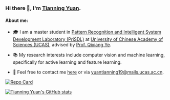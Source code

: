 ### Hi there 👋, I'm [Tianning Yuan](https://yuantn.github.io/).

#### About me:
- 🎓 I am a master student in [Pattern Recognition and Intelligent System Development Laboratory (PriSDL)](http://lamp.ucas.ac.cn) at [University of Chinese Academy of Sciences (UCAS)](http://english.ucas.ac.cn/), advised by [Prof. Qixiang Ye](http://people.ucas.ac.cn/~qxye?language=en).

- 📚 My research interests include computer vision and machine learning, specifically for active learning and feature learning.

- 📧 Feel free to contact me [here](https://github.com/yuantn/yuantn/issues) or via yuantianning19@mails.ucas.ac.cn.

[![Repo Card](https://github-readme-stats.vercel.app/api/pin/?username=yuantn&repo=MIAL&show_owner=true&theme=merko)](https://github.com/yuantn/MIAL)


<!--
[![Top Langs](https://github-readme-stats.vercel.app/api/top-langs/?username=yuantn&layout=compact&theme=merko)](https://github.com/yuantn)
-->
[![Tianning Yuan's GitHub stats](https://github-readme-stats.vercel.app/api?username=yuantn&show_icons=true&include_all_commits=true&theme=merko)](https://github.com/yuantn) 

<!--
**yuantn/yuantn** is a ✨ _special_ ✨ repository because its `README.md` (this file) appears on your GitHub profile.

Here are some ideas to get you started:

- 🔭 I’m currently working on ...
- 🌱 I’m currently learning ...
- 👯 I’m looking to collaborate on ...
- 🤔 I’m looking for help with ...
- 💬 Ask me about ...
- 📫 How to reach me: ...
- 😄 Pronouns: ...
- ⚡ Fun fact: ...
-->
